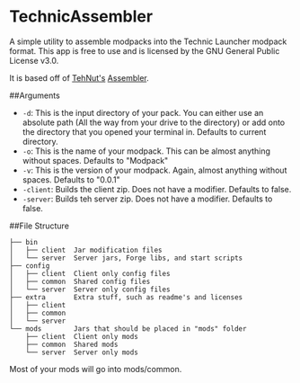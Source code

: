 TechnicAssembler
================

A simple utility to assemble modpacks into the Technic Launcher modpack format. This app is free to use and is licensed by the GNU General Public License v3.0.

It is based off of [TehNut's](https://github.com/TehNut) [Assembler](https://github.com/TehNut/Assembler).

##Arguments

* `-d`: This is the input directory of your pack. You can either use an absolute path (All the way from your drive to the directory) or add onto the directory that you opened your terminal in. Defaults to current directory.
* `-o`: This is the name of your modpack. This can be almost anything without spaces. Defaults to "Modpack"
* `-v`: This is the version of your modpack. Again, almost anything without spaces. Defaults to "0.0.1"
* `-client`: Builds the client zip. Does not have a modifier. Defaults to false.
* `-server`: Builds teh server zip. Does not have a modifier. Defaults to false.

##File Structure

```
├── bin
│   ├── client  Jar modification files
│   └── server  Server jars, Forge libs, and start scripts
├── config
│   ├── client  Client only config files
│   ├── common  Shared config files
│   └── server  Server only config files
├── extra       Extra stuff, such as readme's and licenses
│   ├── client  
│   ├── common
│   └── server
└── mods        Jars that should be placed in "mods" folder
    ├── client  Client only mods
    ├── common  Shared mods
    └── server  Server only mods
```

Most of your mods will go into mods/common.

